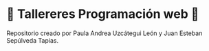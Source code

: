 # 👾 Tallereres Programación web 👾
 Repositorio creado por Paula Andrea Uzcátegui León y Juan Esteban Sepúlveda Tapias.
